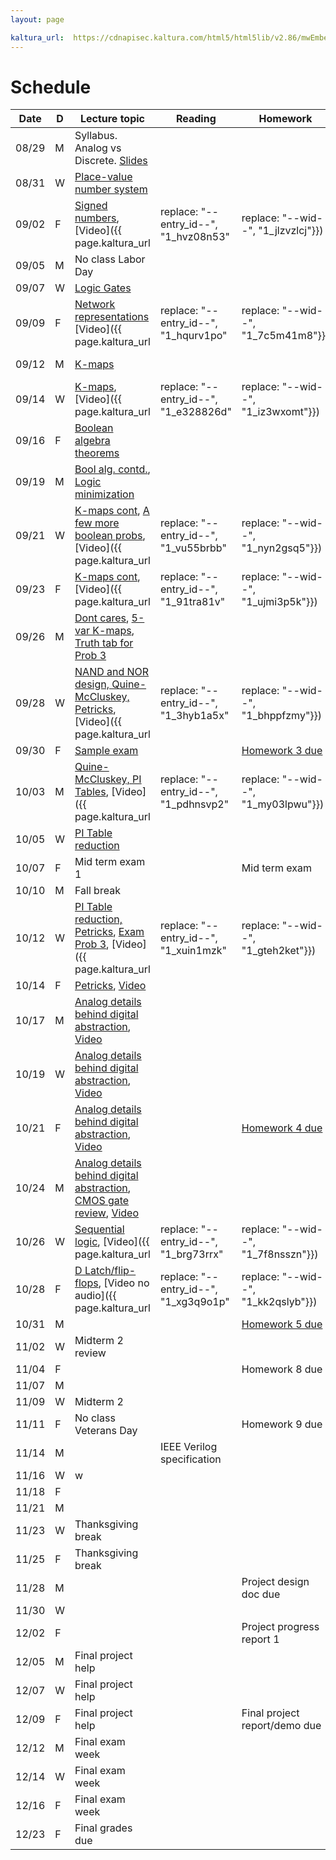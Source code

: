 ```yaml
---
layout: page

kaltura_url:  https://cdnapisec.kaltura.com/html5/html5lib/v2.86/mwEmbedFrame.php/p/2189801/uiconf_id/38220381/entry_id/--entry_id--?entry_id=--entry_id--&wid=--wid--
---
```

# Schedule

| Date  | D | Lecture topic                                                                                                                                                                                                                                                                                                                                                                           | Reading                               | Homework                                                   | Labs                                                                                                                                                                                                     |                                                            |                                                                            |   |   |
|-------|---|-----------------------------------------------------------------------------------------------------------------------------------------------------------------------------------------------------------------------------------------------------------------------------------------------------------------------------------------------------------------------------------------|---------------------------------------|------------------------------------------------------------|----------------------------------------------------------------------------------------------------------------------------------------------------------------------------------------------------------|------------------------------------------------------------|----------------------------------------------------------------------------|---|---|
| 08/29 | M | Syllabus. Analog vs Discrete. [Slides]({{site.baseurl}}/slides/2022-08-29-what-to-expect-from-the-course.html)                                                                                                                                                                                                                                                                          |                                       |                                                            | [Quartus setup](https://docs.google.com/document/d/e/2PACX-1vTu9Mh_yVPw8p98s87sdUuNZQvzQCiLp-JOeA5CztaqIbeVBMHjXZH2mJHuGnQB2h2CYx6927aY_QHf/pub)                                                         |                                                            |                                                                            |   |   |
| 08/31 | W | [Place-value number system]({{site.baseurl}}/slides/2022-08-31-place-value-number-system_files/0831-notes.pdf.pdf)                                                                                                                                                                                                                                                                      |                                       |                                                            |                                                                                                                                                                                                          |                                                            |                                                                            |   |   |
| 09/02 | F | [Signed numbers]({{site.baseurl}}/slides/2022-08-31-place-value-number-system_files/0902-notes.pdf.pdf), [Video]({{ page.kaltura_url                                                                                                                                                                                                                                                    | replace: "--entry_id--", "1_hvz08n53" | replace: "--wid--", "1_jlzvzlcj"}})                        |                                                                                                                                                                                                          |                                                            |                                                                            |   |   |
| 09/05 | M | No class Labor Day                                                                                                                                                                                                                                                                                                                                                                      |                                       |                                                            |                                                                                                                                                                                                          |                                                            |                                                                            |   |   |
| 09/07 | W | [Logic Gates]({{site.baseurl}}/slides/0907-boolean-algebra_files/0907-notes/main.pdf.pdf)                                                                                                                                                                                                                                                                                               |                                       |                                                            |                                                                                                                                                                                                          |                                                            |                                                                            |   |   |
| 09/09 | F | [Network representations]({{site.baseurl}}/slides/0907-boolean-algebra_files/0909-notes.pdf.pdf) [Video]({{ page.kaltura_url                                                                                                                                                                                                                                                            | replace: "--entry_id--", "1_hqurv1po" | replace: "--wid--", "1_7c5m41m8"}})                        |                                                                                                                                                                                                          | [HW 1 due]({{site.baseurl}}/homeworks/hw1/hw1.pdf)         |                                                                            |   |   |
| 09/12 | M | [K-maps]({{site.baseurl}}/slides/0907-boolean-algebra_files/0912-notes.pdf.pdf)                                                                                                                                                                                                                                                                                                         |                                       |                                                            | [Verilog basics]({{site.baseurl}}/lab_pdfs/ECE275_Lab2_Multiplexers_Verilog_and_Schematics.pdf)                                                                                                          |                                                            |                                                                            |   |   |
| 09/14 | W | [K-maps]({{site.baseurl}}/slides/0907-boolean-algebra_files/0914-notes.pdf.pdf), [Video]({{ page.kaltura_url                                                                                                                                                                                                                                                                            | replace: "--entry_id--", "1_e328826d" | replace: "--wid--", "1_iz3wxomt"}})                        |                                                                                                                                                                                                          |                                                            |                                                                            |   |   |
| 09/16 | F | [Boolean algebra theorems]({{site.baseurl}}/slides/0907-boolean-algebra_files/0916-notes.pdf.pdf)                                                                                                                                                                                                                                                                                       |                                       |                                                            |                                                                                                                                                                                                          |                                                            |                                                                            |   |   |
| 09/19 | M | [Bool alg. contd.]({{site.baseurl}}/slides/0907-boolean-algebra_files/0919-notes.pdf.pdf), [Logic minimization]({{site.baseurl}}/slides/0916-K-maps/0919-notes.pdf.pdf)                                                                                                                                                                                                                 |                                       |                                                            | [Verilog Modules]({{site.baseurl}}/lab_pdfs/ECE275_Lab3_Verilog_Modules.pdf)                                                                                                                             |                                                            |                                                                            |   |   |
| 09/21 | W | [K-maps cont]({{site.baseurl}}/slides/0916-K-maps/0921-notes.pdf.pdf), [A few more boolean probs]({{site.baseurl}}/slides/0916-K-maps/0921-notes.pdf), [Video]({{ page.kaltura_url                                                                                                                                                                                                      | replace: "--entry_id--", "1_vu55brbb" | replace: "--wid--", "1_nyn2gsq5"}})                        |                                                                                                                                                                                                          |                                                            |                                                                            |   |   |
| 09/23 | F | [K-maps cont]({{site.baseurl}}/slides/0916-K-maps/0923-notes.pdf.pdf), [Video]({{ page.kaltura_url                                                                                                                                                                                                                                                                                      | replace: "--entry_id--", "1_91tra81v" | replace: "--wid--", "1_ujmi3p5k"}})                        |                                                                                                                                                                                                          | [Homework 2 due]({{site.baseurl}}/homeworks/hw1.5/hw2.pdf) |                                                                            |   |   |
| 09/26 | M | [Dont cares]({{site.baseurl}}/slides/0916-K-maps/0926-notes-1.pdf.pdf), [5-var K-maps]({{site.baseurl}}/slides/0916-K-maps/0926-notes-2.pdf.pdf), [Truth tab for Prob 3]({{site.baseurl}}/slides/0916-K-maps/0926-notes-3.pdf)                                                                                                                                                          |                                       |                                                            |                                                                                                                                                                                                          |                                                            |                                                                            |   |   |
| 09/28 | W | [NAND and NOR design, Quine-McCluskey, Petricks]({{site.baseurl}}/slides/0928-quine-mccluskey/0928-quine-mccluskey.pdf.pdf), [Video]({{ page.kaltura_url                                                                                                                                                                                                                                | replace: "--entry_id--", "1_3hyb1a5x" | replace: "--wid--", "1_bhppfzmy"}})                        | [Steven Nowick Handout](http://www1.cs.columbia.edu/~cs6861/handouts/quine-mccluskey-handout.pdf), [Chapter 6, Roth's book](https://archive.org/details/fundamentalsoflo0000roth_v5h8/page/172/mode/2up) |                                                            |                                                                            |   |   |
| 09/30 | F | [Sample exam]({{site.baseurl}}/slides/0930-review/0930-sample-exam.pdf)                                                                                                                                                                                                                                                                                                                 |                                       | [Homework 3 due]({{site.baseurl}}/homeworks/hw2/hw3.pdf)   |                                                                                                                                                                                                          |                                                            |                                                                            |   |   |
| 10/03 | M | [Quine-McCluskey, PI Tables]({{site.baseurl}}/slides/0928-quine-mccluskey/1003-quine-mccluskey.pdf.pdf), [Video]({{ page.kaltura_url                                                                                                                                                                                                                                                    | replace: "--entry_id--", "1_pdhnsvp2" | replace: "--wid--", "1_my03lpwu"}})                        |                                                                                                                                                                                                          |                                                            | [Verilog modules: Ripple adder]({{site.baseurl}}/lab_pdfs/ECE275_Lab4.pdf) |   |   |
| 10/05 | W | [PI Table reduction]({{site.baseurl}}/slides/0928-quine-mccluskey/1005-quine-mccluskey.pdf.pdf)                                                                                                                                                                                                                                                                                         |                                       |                                                            |                                                                                                                                                                                                          |                                                            |                                                                            |   |   |
| 10/07 | F | Mid term exam 1                                                                                                                                                                                                                                                                                                                                                                         |                                       | Mid term exam                                              |                                                                                                                                                                                                          |                                                            |                                                                            |   |   |
| 10/10 | M | Fall break                                                                                                                                                                                                                                                                                                                                                                              |                                       |                                                            |                                                                                                                                                                                                          |                                                            |                                                                            |   |   |
| 10/12 | W | [PI Table reduction, Petricks]({{site.baseurl}}/slides/0928-quine-mccluskey/1012-quine-mccluskey.pdf.pdf), [Exam Prob 3]({{site.baseurl}}/slides/0930-review/20221007-midterm.pdf.pdf), [Video]({{ page.kaltura_url                                                                                                                                                                     | replace: "--entry_id--", "1_xuin1mzk" | replace: "--wid--", "1_gteh2ket"}})                        |                                                                                                                                                                                                          |                                                            |                                                                            |   |   |
| 10/14 | F | [Petricks]({{site.baseurl}}/slides/0928-quine-mccluskey/1014-quine-mccluskey.pdf.pdf), [Video](https://cdnapisec.kaltura.com/html5/html5lib/v2.86/mwEmbedFrame.php/p/2189801/uiconf_id/38220381/entry_id/1_n92fjjkz?entry_id=1_n92fjjkz&wid=1_c8salayc)                                                                                                                                 |                                       |                                                            |                                                                                                                                                                                                          |                                                            |                                                                            |   |   |
| 10/17 | M | [Analog details behind digital abstraction]({{site.baseurl}}/slides/1014-analog-details/1017-analog-details.pdf.pdf), [Video](https://cdnapisec.kaltura.com/html5/html5lib/v2.86/mwEmbedFrame.php/p/2189801/uiconf_id/38220381/entry_id/1_xiiknnu3?entry_id=1_xiiknnu3&wid=1_papdv2fa)                                                                                                  |                                       |                                                            | []                                                                                                                                                                                                       |                                                            |                                                                            |   |   |
| 10/19 | W | [Analog details behind digital abstraction]({{site.baseurl}}/slides/1014-analog-details/1019-analog-details.pdf.pdf), [Video](https://cdnapisec.kaltura.com/html5/html5lib/v2.86/mwEmbedFrame.php/p/2189801/uiconf_id/38220381/entry_id/1_xiiknnu3?entry_id=1_xiiknnu3&wid=1_papdv2fa)                                                                                                  |                                       |                                                            |                                                                                                                                                                                                          |                                                            |                                                                            |   |   |
| 10/21 | F | [Analog details behind digital abstraction]({{site.baseurl}}/slides/1014-analog-details/1021-analog-details.pdf.pdf), [Video](https://cdnapisec.kaltura.com/html5/html5lib/v2.86/mwEmbedFrame.php/p/2189801/uiconf_id/38220381/entry_id/1_m5n1ktbg?entry_id=1_m5n1ktbg&wid=1_5yom0np3)                                                                                                  |                                       | [Homework 4 due]({{site.baseurl}}/homeworks/hw3/hw4.pdf)   |                                                                                                                                                                                                          |                                                            |                                                                            |   |   |
| 10/24 | M | [Analog details behind digital abstraction]({{site.baseurl}}/slides/1014-analog-details/1024-analog-details.pdf.pdf), [CMOS gate review]({{site.baseurl}}/slides/1024-cmos-gate-review/1024-cmos-gate-review.pdf.pdf), [Video](https://cdnapisec.kaltura.com/html5/html5lib/v2.86/mwEmbedFrame.php/p/2189801/uiconf_id/38220381/entry_id/1_piok3gwl?entry_id=1_piok3gwl&wid=1_r4wnw4cv) |                                       |                                                            | Procedural VLG                                                                                                                                                                                           |                                                            |                                                                            |   |   |
| 10/26 | W | [Sequential logic]({{site.baseurl}}/slides/1026-sequential-logic/1026-sequential-logic.pdf.pdf), [Video]({{ page.kaltura_url                                                                                                                                                                                                                                                            | replace: "--entry_id--", "1_brg73rrx" | replace: "--wid--", "1_7f8nsszn"}})                        |                                                                                                                                                                                                          |                                                            |                                                                            |   |   |
| 10/28 | F | [D Latch/flip-flops]({{site.baseurl}}/slides/1026-sequential-logic/1028-sequential-logic.pdf.pdf), [Video no audio]({{ page.kaltura_url | replace: "--entry_id--", "1_xg3q9o1p" | replace: "--wid--", "1_kk2qslyb"}})                                                                                                                                                                                                                                                                            |                                       |                                                            |                                                                                                                                                                                                          |                                                            |                                                                            |   |   |
| 10/31 | M |                                                                                                                                                                                                                                                                                                                                                                                         |                                       | [Homework 5 due]({{site.baseurl}}/homeworks/hw3.5/hw5.pdf) |                                                                                                                                                                                                          |                                                            |                                                                            |   |   |
| 11/02 | W | Midterm 2 review                                                                                                                                                                                                                                                                                                                                                                        |                                       |                                                            |                                                                                                                                                                                                          |                                                            |                                                                            |   |   |
| 11/04 | F |                                                                                                                                                                                                                                                                                                                                                                                         |                                       | Homework 8 due                                             |                                                                                                                                                                                                          |                                                            |                                                                            |   |   |
| 11/07 | M |                                                                                                                                                                                                                                                                                                                                                                                         |                                       |                                                            |                                                                                                                                                                                                          |                                                            |                                                                            |   |   |
| 11/09 | W | Midterm 2                                                                                                                                                                                                                                                                                                                                                                               |                                       |                                                            |                                                                                                                                                                                                          |                                                            |                                                                            |   |   |
| 11/11 | F | No class Veterans Day                                                                                                                                                                                                                                                                                                                                                                   |                                       | Homework 9 due                                             |                                                                                                                                                                                                          |                                                            |                                                                            |   |   |
| 11/14 | M |                                                                                                                                                                                                                                                                                                                                                                                         | IEEE Verilog specification            |                                                            | HDL simulation                                                                                                                                                                                           |                                                            |                                                                            |   |   |
| 11/16 | W | w                                                                                                                                                                                                                                                                                                                                                                                       |                                       |                                                            |                                                                                                                                                                                                          |                                                            |                                                                            |   |   |
| 11/18 | F |                                                                                                                                                                                                                                                                                                                                                                                         |                                       |                                                            |                                                                                                                                                                                                          |                                                            |                                                                            |   |   |
| 11/21 | M |                                                                                                                                                                                                                                                                                                                                                                                         |                                       |                                                            |                                                                                                                                                                                                          |                                                            |                                                                            |   |   |
| 11/23 | W | Thanksgiving break                                                                                                                                                                                                                                                                                                                                                                      |                                       |                                                            |                                                                                                                                                                                                          |                                                            |                                                                            |   |   |
| 11/25 | F | Thanksgiving break                                                                                                                                                                                                                                                                                                                                                                      |                                       |                                                            |                                                                                                                                                                                                          |                                                            |                                                                            |   |   |
| 11/28 | M |                                                                                                                                                                                                                                                                                                                                                                                         |                                       | Project design doc due                                     |                                                                                                                                                                                                          |                                                            |                                                                            |   |   |
| 11/30 | W |                                                                                                                                                                                                                                                                                                                                                                                         |                                       |                                                            |                                                                                                                                                                                                          |                                                            |                                                                            |   |   |
| 12/02 | F |                                                                                                                                                                                                                                                                                                                                                                                         |                                       | Project progress report 1                                  |                                                                                                                                                                                                          |                                                            |                                                                            |   |   |
| 12/05 | M | Final project help                                                                                                                                                                                                                                                                                                                                                                      |                                       |                                                            |                                                                                                                                                                                                          |                                                            |                                                                            |   |   |
| 12/07 | W | Final project help                                                                                                                                                                                                                                                                                                                                                                      |                                       |                                                            |                                                                                                                                                                                                          |                                                            |                                                                            |   |   |
| 12/09 | F | Final project help                                                                                                                                                                                                                                                                                                                                                                      |                                       | Final project report/demo due                              |                                                                                                                                                                                                          |                                                            |                                                                            |   |   |
| 12/12 | M | Final exam week                                                                                                                                                                                                                                                                                                                                                                         |                                       |                                                            |                                                                                                                                                                                                          |                                                            |                                                                            |   |   |
| 12/14 | W | Final exam week                                                                                                                                                                                                                                                                                                                                                                         |                                       |                                                            |                                                                                                                                                                                                          |                                                            |                                                                            |   |   |
| 12/16 | F | Final exam week                                                                                                                                                                                                                                                                                                                                                                         |                                       |                                                            |                                                                                                                                                                                                          |                                                            |                                                                            |   |   |
| 12/23 | F | Final grades due                                                                                                                                                                                                                                                                                                                                                                        |                                       |                                                            |                                                                                                                                                                                                          |                                                            |                                                                            |   |   |
